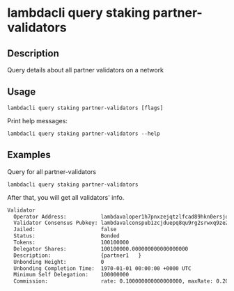 # lambdacli query staking partner-validators

## Description

Query details about all partner validators on a network

## Usage

```
lambdacli query staking partner-validators [flags]
```

Print help messages:
```
lambdacli query staking partner-validators --help
```

## Examples

Query for all partner-validators
```
lambdacli query staking partner-validators
```

After that, you will get all validators' info.

```txt
Validator
  Operator Address:           lambdavaloper1h7pnxzejqtzlfcad89hkn0ersjqmfsj8n8s6vy
  Validator Consensus Pubkey: lambdavalconspub1zcjduepq8qu9rg2srwxq9ze202pk6u8594e55mz909kuup3czr0mqvlfjjlslea3cn
  Jailed:                     false
  Status:                     Bonded
  Tokens:                     100100000
  Delegator Shares:           100100000.000000000000000000
  Description:                {partner1   }
  Unbonding Height:           0
  Unbonding Completion Time:  1970-01-01 00:00:00 +0000 UTC
  Minimum Self Delegation:    100000000
  Commission:                 rate: 0.100000000000000000, maxRate: 0.200000000000000000, maxChangeRate: 0.010000000000000000, updateTime: 2019-08-21 12:20:12.118543 +0000 UTC
```
